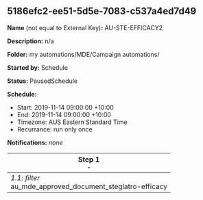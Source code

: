 ## 5186efc2-ee51-5d5e-7083-c537a4ed7d49

**Name** (not equal to External Key)**:** AU-STE-EFFICACY2

**Description:** n/a

**Folder:** my automations/MDE/Campaign automations/

**Started by:** Schedule

**Status:** PausedSchedule

**Schedule:**

* Start: 2019-11-14 09:00:00 +10:00
* End: 2019-11-14 09:00:00 +10:00
* Timezone: AUS Eastern Standard Time
* Recurrance: run only once

**Notifications:** _none_


| Step 1<br>_<small>-</small>_ |
| --- |
| _1.1: filter_<br>au_mde_approved_document_steglatro-efficacy |
